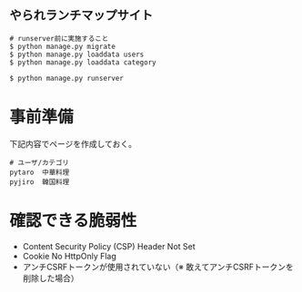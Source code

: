 ## やられランチマップサイト
```
# runserver前に実施すること
$ python manage.py migrate
$ python manage.py loaddata users
$ python manage.py loaddata category

$ python manage.py runserver
```

# 事前準備
下記内容でページを作成しておく。

```
# ユーザ/カテゴリ
pytaro  中華料理
pyjiro  韓国料理
```

# 確認できる脆弱性
- Content Security Policy (CSP) Header Not Set
- Cookie No HttpOnly Flag
- アンチCSRFトークンが使用されていない（※ 敢えてアンチCSRFトークンを削除した場合）
